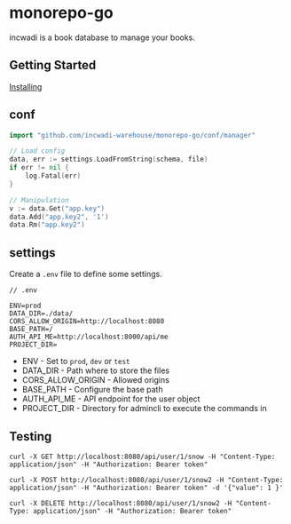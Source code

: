 # monorepo-go

incwadi is a book database to manage your books.

## Getting Started

[Installing](https://github.com/incwadi-warehouse/docu)

## conf

```go
import "github.com/incwadi-warehouse/monorepo-go/conf/manager"

// Load config
data, err := settings.LoadFromString(schema, file)
if err != nil {
    log.Fatal(err)
}

// Manipulation
v := data.Get("app.key")
data.Add("app.key2", '1')
data.Rm("app.key2")
```

## settings

Create a `.env` file to define some settings.

```env
// .env

ENV=prod
DATA_DIR=./data/
CORS_ALLOW_ORIGIN=http://localhost:8080
BASE_PATH=/
AUTH_API_ME=http://localhost:8000/api/me
PROJECT_DIR=
```

- ENV - Set to `prod`, `dev` or `test`
- DATA_DIR - Path where to store the files
- CORS_ALLOW_ORIGIN - Allowed origins
- BASE_PATH - Configure the base path
- AUTH_API_ME - API endpoint for the user object
- PROJECT_DIR - Directory for admincli to execute the commands in

## Testing

```shell
curl -X GET http://localhost:8080/api/user/1/snow -H "Content-Type: application/json" -H "Authorization: Bearer token"
```

```shell
curl -X POST http://localhost:8080/api/user/1/snow2 -H "Content-Type: application/json" -H "Authorization: Bearer token" -d '{"value": 1 }'
```

```shell
curl -X DELETE http://localhost:8080/api/user/1/snow2 -H "Content-Type: application/json" -H "Authorization: Bearer token"
```
